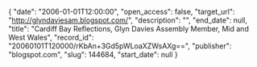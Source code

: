 {
  "date": "2006-01-01T12:00:00", 
  "open_access": false, 
  "target_url": "http://glyndaviesam.blogspot.com/", 
  "description": "", 
  "end_date": null, 
  "title": "Cardiff Bay Reflections, Glyn Davies Assembly Member, Mid and West Wales", 
  "record_id": "20060101T120000/rKbAn+3Gd5pWLoaXZWsAXg==", 
  "publisher": "blogspot.com", 
  "slug": 144684, 
  "start_date": null
}

